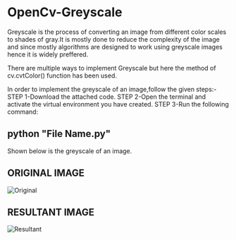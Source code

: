 # OpenCv-Greyscale
Greyscale is the process of converting an image from different color scales to shades of gray.It is mostly done to reduce the complexity of the image and since mostly algorithms are designed to work using greyscale images hence it is widely preffered.

There are multiple ways to implement Greyscale but here the method of cv.cvtColor() function has been used.

In order to implement the greyscale of an image,follow the given steps:-
STEP 1-Download the attached code.
STEP 2-Open the terminal and activate the virtual environment you have created.
STEP 3-Run the following command:

python "File Name.py"
--

Shown below is the greyscale of an image.

ORIGINAL IMAGE
--
![Original](https://github.com/JAustin10/OpenCv-Greyscale/assets/133579820/41960bce-f50b-4f5f-a7f5-d5f5bb5a4beb)

RESULTANT IMAGE
--
![Resultant](https://github.com/JAustin10/OpenCv-Greyscale/assets/133579820/120439c3-6c19-4357-a9ea-48c31240485b)
